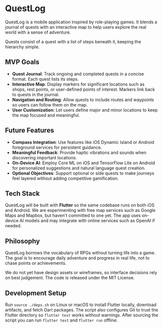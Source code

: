 # QuestLog

QuestLog is a mobile application inspired by role-playing games. It blends a journal of quests with an interactive map to help users explore the real world with a sense of adventure.

Quests consist of a quest with a list of steps beneath it, keeping the hierarchy simple.

## MVP Goals
- **Quest Journal**: Track ongoing and completed quests in a concise format. Each quest lists its steps.
- **Interactive Map**: Display markers for significant locations such as shops, rest points, or user-defined points of interest. Markers link back to quests in the journal.
- **Navigation and Routing**: Allow quests to include routes and waypoints so users can follow them on the map.
- **User Customization**: Let users define major and minor locations to keep the map focused and meaningful.

## Future Features
- **Compass Integration**: Use features like iOS Dynamic Island or Android foreground services for persistent guidance.
- **Meaningful Feedback**: Provide haptic vibrations and sounds when discovering important locations.
- **On‑Device AI**: Employ Core ML on iOS and TensorFlow Lite on Android for personalized suggestions and natural language quest creation.
- **Optional Objectives**: Support optional or side quests to make journeys feel layered without adding competitive gamification.

## Tech Stack
QuestLog will be built with **Flutter** so the same codebase runs on both iOS and Android. We are experimenting with free map services such as Google Maps and Mapbox, but haven't committed to one yet. The app uses on-device AI models and may integrate with online services such as OpenAI if needed.

## Philosophy
QuestLog borrows the vocabulary of RPGs without turning life into a game. The goal is to encourage daily adventure and progress in real life, not to chase points or achievements.

We do not yet have design assets or wireframes, so interface decisions rely on best judgement. The code is released under the MIT License.

## Development Setup
Run `source ./deps.sh` on Linux or macOS to install Flutter locally, download artifacts, and fetch Dart packages. The script also configures Git to trust the Flutter directory so `flutter test` works without warnings. After sourcing the script you can run `flutter test` and `flutter run` offline.

